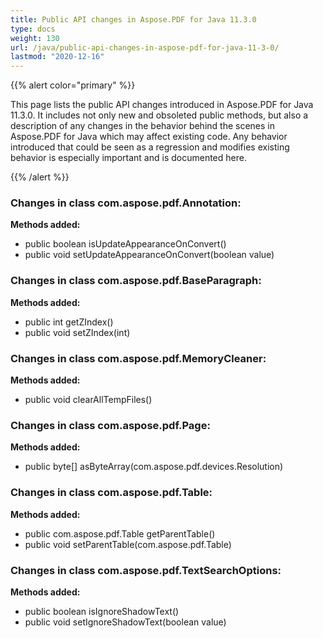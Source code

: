 ```yaml
---
title: Public API changes in Aspose.PDF for Java 11.3.0
type: docs
weight: 130
url: /java/public-api-changes-in-aspose-pdf-for-java-11-3-0/
lastmod: "2020-12-16"
---
```


{{% alert color="primary" %}} 

This page lists the public API changes introduced in Aspose.PDF for Java 11.3.0. It includes not only new and obsoleted public methods, but also a description of any changes in the behavior behind the scenes in Aspose.PDF for Java which may affect existing code. Any behavior introduced that could be seen as a regression and modifies existing behavior is especially important and is documented here.

{{% /alert %}} 
### **Changes in class com.aspose.pdf.Annotation:**
**Methods added:**

- public boolean isUpdateAppearanceOnConvert()
- public void setUpdateAppearanceOnConvert(boolean value)
### **Changes in class com.aspose.pdf.BaseParagraph:**
**Methods added:**

- public int getZIndex()
- public void setZIndex(int)
### **Changes in class com.aspose.pdf.MemoryCleaner:**
**Methods added:**

- public void clearAllTempFiles()
### **Changes in class com.aspose.pdf.Page:**
**Methods added:**

- public byte[] asByteArray(com.aspose.pdf.devices.Resolution)
### **Changes in class com.aspose.pdf.Table:**
**Methods added:**

- public com.aspose.pdf.Table getParentTable()
- public void setParentTable(com.aspose.pdf.Table)
### **Changes in class com.aspose.pdf.TextSearchOptions:**
**Methods added:**

- public boolean isIgnoreShadowText()
- public void setIgnoreShadowText(boolean value)
